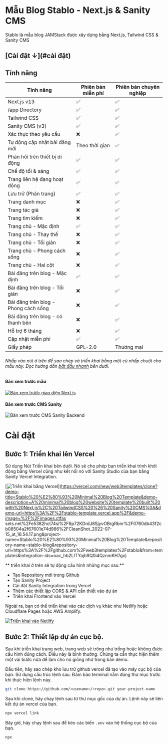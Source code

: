 # Mẫu Blog Stablo - Next.js & Sanity CMS

Stablo là mẫu blog JAMStack được xây dựng bằng Next.js, Tailwind CSS & Sanity CMS

## [Cài đặt ↓](#cài đặt)

## Tính năng

<!-- prettier-ignore -->
| Tính năng | Phiên bản miễn phí | Phiên bản chuyên nghiệp |
| --- | ------ | --- |
| Next.js v13 | ✅ | ✅ |
| /app Directory | ✅ | ✅ |
| Tailwind CSS | ✅ | ✅ |
| Sanity CMS (v3) | ✅ | ✅ |
| Xác thực theo yêu cầu | ❌ | ✅ |
| Tự động cập nhật bài đăng mới | Theo thời gian | ✅ |
| Phản hồi trên thiết bị di động | ✅ | ✅ |
| Chế độ tối & sáng | ✅ | ✅ |
| Trang liên hệ đang hoạt động | ✅ | ✅ |
| Lưu trữ (Phân trang) | ✅ | ✅ |
| Trang danh mục | ❌ | ✅ |
| Trang tác giả | ❌ | ✅ |
| Trang tìm kiếm | ❌ | ✅ |
| Trang chủ - Mặc định | ✅ | ✅ |
| Trang chủ - Thay thế | ❌ | ✅ |
| Trang chủ - Tối giản | ❌ | ✅ |
| Trang chủ - Phong cách sống | ❌ | ✅ |
| Trang chủ - Hai cột | ❌ | ✅ |
| Bài đăng trên blog - Mặc định | ✅ | ✅ |
| Bài đăng trên blog - Tối giản | ❌ | ✅ |
| Bài đăng trên blog - Phong cách sống | ❌ | ✅ |
| Bài đăng trên blog - có thanh bên | ❌ | ✅ |
| Hỗ trợ 6 tháng| ❌ | ✅ |
| Cập nhật miễn phí | ✅ | ✅ |
| Giấy phép | GPL-2.0 | Thương mại |

###### Nhấp vào nút ở trên để sao chép và triển khai bằng một cú nhấp chuột cho mẫu này. Đọc hướng dẫn [bắt đầu nhanh](#quick-start) bên dưới.

#### Bản xem trước mẫu

[![Bản xem trước giao diện Next.js](https://user-images.githubusercontent.com/1884712/169838344-e32b7426-621a-45a4-aba8-afedf3377e1f.jpeg)](https://web3templates.com/preview/stablo)

#### Bản xem trước CMS Sanity

![Bản xem trước CMS Sanity Backend](https://user-images.githubusercontent.com/1884712/170030678-c6e32d47-0b92-42b7-ac2d-f3cf800c0969.png)

# Cài đặt

## Bước 1: Triển khai lên Vercel

Sử dụng Nút Triển khai bên dưới. Nó sẽ cho phép bạn triển khai trình khởi động bằng Vercel cũng như kết nối nó với Sanity Studio của bạn bằng Sanity Vercel Integration.

[![Triển khai bằng Vercel](https://vercel.com/button)](https://vercel.com/new/web3templates/clone?demo-title=Stablo%20%E2%80%93%20Minimal%20Blog%20Template&demo-description=A%20minimal%20blog%20website%20template%20built%20with%20Next.js%2C%20TailwindCSS%20%26%20Sanity%20CMS%0A&demo-url=https%3A%2F%2Fstablo-template.vercel.app%2F&demo-image=%2F%2Fimages.ctfas sets.net%2Fe5382hct74si%2F6p72KDrdJ8SjyvOBrgRbnr%2F0760db43f2cb08504a2f67601e74d986%2FCleanShot_2022-07-15_at_16.54.17.png&project-name=Stablo%20%E2%80%93%20Minimal%20Blog%20Template&repository-name=stablo-blog&repository-url=https%3A%2F%2Fgithub.com%2Fweb3templates%2Fstablo&from=templates&integration-ids=oac_hb2LITYajhRQ0i4QznmKH7gx)

** triển khai ở trên sẽ tự động cấu hình những mục sau:**

- Tạo Repository mới trong Github
- Tạo Sanity Project
- Cài đặt Sanity Integration trong Vercel
- Thêm các thiết lập CORS & API cần thiết vào dự án
- Triển khai Frontend vào Vercel

Ngoài ra, bạn có thể triển khai vào các dịch vụ khác như Netlify hoặc Cloudflare Pages hoặc AWS Amplify.

[![Triển khai vào Netlify](https://www.netlify.com/img/deploy/button.svg)](https://app.netlify.com/start/deploy?repository=https://github.com/web3templates/stablo/)

## Bước 2: Thiết lập dự án cục bộ.

Sau khi triển khai trang web, trang web sẽ trông như trống hoặc không được cấu hình đúng cách. Điều này là bình thường. Chúng ta cần thực hiện thêm một vài bước nữa để làm cho nó giống như trong bản demo.

Đầu tiên, hãy sao chép kho lưu trữ github vercel đã tạo vào máy cục bộ của bạn. Sử dụng cấu trúc lệnh sau. Đảm bảo terminal nằm đúng thư mục trước khi thực hiện lệnh này.

```bash
git clone https://github.com/<usename>/<repo>.git your-project-name
```

Sau khi clone, hãy chạy lệnh sau từ thư mục gốc của dự án. Lệnh này sẽ liên kết dự án vercel của bạn.

```bash
npx vercel link
```

Bây giờ, hãy chạy lệnh sau để kéo các biến `.env` vào hệ thống cục bộ của bạn.

```bash
npx
```
